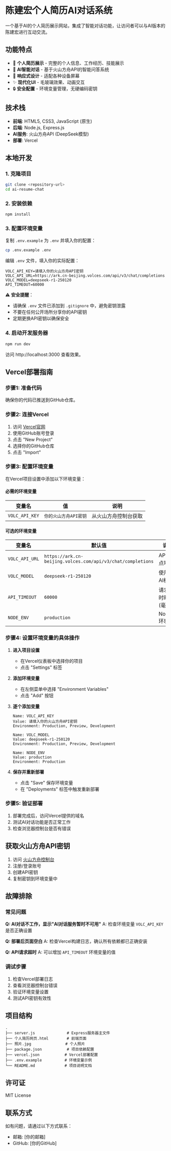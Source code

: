 # 陈建宏个人简历AI对话系统

一个基于AI的个人简历展示网站，集成了智能对话功能，让访问者可以与AI版本的陈建宏进行互动交流。

## 功能特点

- 📄 **个人简历展示** - 完整的个人信息、工作经历、技能展示
- 🤖 **AI智能对话** - 基于火山方舟API的智能问答系统
- 📱 **响应式设计** - 适配各种设备屏幕
- ✨ **现代化UI** - 毛玻璃效果、动画交互
- 🔒 **安全配置** - 环境变量管理，无硬编码密钥

## 技术栈

- **前端**: HTML5, CSS3, JavaScript (原生)
- **后端**: Node.js, Express.js
- **AI服务**: 火山方舟API (DeepSeek模型)
- **部署**: Vercel

## 本地开发

### 1. 克隆项目
```bash
git clone <repository-url>
cd ai-resume-chat
```

### 2. 安装依赖
```bash
npm install
```

### 3. 配置环境变量
复制 `.env.example` 为 `.env` 并填入你的配置：
```bash
cp .env.example .env
```

编辑 `.env` 文件，填入你的实际配置：
```env
VOLC_API_KEY=请填入你的火山方舟API密钥
VOLC_API_URL=https://ark.cn-beijing.volces.com/api/v3/chat/completions
VOLC_MODEL=deepseek-r1-250120
API_TIMEOUT=60000
```

⚠️ **安全提醒**：
- 请确保 `.env` 文件已添加到 `.gitignore` 中，避免密钥泄露
- 不要在任何公开场所分享你的API密钥
- 定期更换API密钥以确保安全

### 4. 启动开发服务器
```bash
npm run dev
```

访问 http://localhost:3000 查看效果。

## Vercel部署指南

### 步骤1: 准备代码
确保你的代码已推送到GitHub仓库。

### 步骤2: 连接Vercel
1. 访问 [Vercel官网](https://vercel.com)
2. 使用GitHub账号登录
3. 点击 "New Project"
4. 选择你的GitHub仓库
5. 点击 "Import"

### 步骤3: 配置环境变量
在Vercel项目设置中添加以下环境变量：

#### 必需的环境变量
| 变量名 | 值 | 说明 |
|--------|----|---------|
| `VOLC_API_KEY` | `你的火山方舟API密钥` | 从火山方舟控制台获取 |

#### 可选的环境变量
| 变量名 | 默认值 | 说明 |
|--------|--------|---------|
| `VOLC_API_URL` | `https://ark.cn-beijing.volces.com/api/v3/chat/completions` | API端点地址 |
| `VOLC_MODEL` | `deepseek-r1-250120` | 使用的AI模型 |
| `API_TIMEOUT` | `60000` | 请求超时时间(毫秒) |
| `NODE_ENV` | `production` | Node.js环境 |

### 步骤4: 设置环境变量的具体操作

1. **进入项目设置**
   - 在Vercel仪表板中选择你的项目
   - 点击 "Settings" 标签

2. **添加环境变量**
   - 在左侧菜单中选择 "Environment Variables"
   - 点击 "Add" 按钮

3. **逐个添加变量**
   ```
   Name: VOLC_API_KEY
   Value: 请填入你的火山方舟API密钥
   Environment: Production, Preview, Development
   ```
   
   ```
   Name: VOLC_MODEL
   Value: deepseek-r1-250120
   Environment: Production, Preview, Development
   ```
   
   ```
   Name: NODE_ENV
   Value: production
   Environment: Production
   ```

4. **保存并重新部署**
   - 点击 "Save" 保存环境变量
   - 在 "Deployments" 标签中触发重新部署

### 步骤5: 验证部署
1. 部署完成后，访问Vercel提供的域名
2. 测试AI对话功能是否正常工作
3. 检查浏览器控制台是否有错误

## 获取火山方舟API密钥

1. 访问 [火山方舟控制台](https://console.volcengine.com/ark)
2. 注册/登录账号
3. 创建API密钥
4. 复制密钥到环境变量中

## 故障排除

### 常见问题

**Q: AI对话不工作，显示"AI对话服务暂时不可用"**
A: 检查环境变量 `VOLC_API_KEY` 是否正确设置

**Q: 部署后页面空白**
A: 检查Vercel构建日志，确认所有依赖都已正确安装

**Q: API请求超时**
A: 可以增加 `API_TIMEOUT` 环境变量的值

### 调试步骤
1. 检查Vercel部署日志
2. 查看浏览器控制台错误
3. 验证环境变量设置
4. 测试API密钥有效性

## 项目结构

```
.
├── server.js              # Express服务器主文件
├── 个人简历网页.html        # 前端页面
├── 照片.jpg               # 个人照片
├── package.json           # 项目依赖配置
├── vercel.json           # Vercel部署配置
├── .env.example          # 环境变量示例
└── README.md             # 项目说明文档
```

## 许可证

MIT License

## 联系方式

如有问题，请通过以下方式联系：
- 邮箱: [你的邮箱]
- GitHub: [你的GitHub]